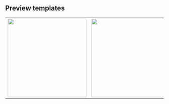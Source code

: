 ## Preview templates

<table>
  <tr>
    <td>
      <a href="https://github.com/WPortfolio/WPortfolio/tree/master/src/templates/t1">
        <img src="https://raw.githubusercontent.com/WPortfolio/WPortfolio/master/src/templates/images/t1.png" width="250">
      </a>
    </td>
    <td>
      <a href="https://github.com/WPortfolio/WPortfolio/tree/master/src/templates/t2">
        <img src="https://raw.githubusercontent.com/WPortfolio/WPortfolio/master/src/templates/images/t2.png" width="250">
      </a>
    </td>
  </tr>
</table>
